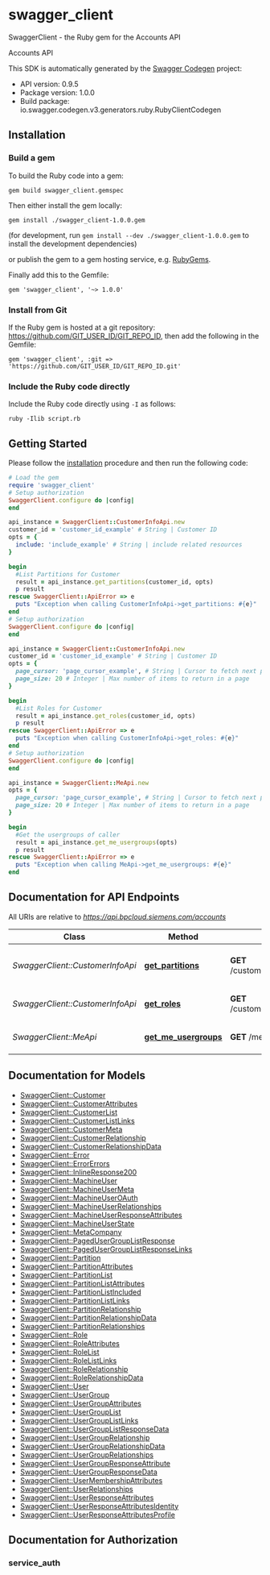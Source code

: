 # swagger_client

SwaggerClient - the Ruby gem for the Accounts API

Accounts API 

This SDK is automatically generated by the [Swagger Codegen](https://github.com/swagger-api/swagger-codegen) project:

- API version: 0.9.5
- Package version: 1.0.0
- Build package: io.swagger.codegen.v3.generators.ruby.RubyClientCodegen

## Installation

### Build a gem

To build the Ruby code into a gem:

```shell
gem build swagger_client.gemspec
```

Then either install the gem locally:

```shell
gem install ./swagger_client-1.0.0.gem
```
(for development, run `gem install --dev ./swagger_client-1.0.0.gem` to install the development dependencies)

or publish the gem to a gem hosting service, e.g. [RubyGems](https://rubygems.org/).

Finally add this to the Gemfile:

    gem 'swagger_client', '~> 1.0.0'

### Install from Git

If the Ruby gem is hosted at a git repository: https://github.com/GIT_USER_ID/GIT_REPO_ID, then add the following in the Gemfile:

    gem 'swagger_client', :git => 'https://github.com/GIT_USER_ID/GIT_REPO_ID.git'

### Include the Ruby code directly

Include the Ruby code directly using `-I` as follows:

```shell
ruby -Ilib script.rb
```

## Getting Started

Please follow the [installation](#installation) procedure and then run the following code:
```ruby
# Load the gem
require 'swagger_client'
# Setup authorization
SwaggerClient.configure do |config|
end

api_instance = SwaggerClient::CustomerInfoApi.new
customer_id = 'customer_id_example' # String | Customer ID
opts = { 
  include: 'include_example' # String | include related resources
}

begin
  #List Partitions for Customer
  result = api_instance.get_partitions(customer_id, opts)
  p result
rescue SwaggerClient::ApiError => e
  puts "Exception when calling CustomerInfoApi->get_partitions: #{e}"
end
# Setup authorization
SwaggerClient.configure do |config|
end

api_instance = SwaggerClient::CustomerInfoApi.new
customer_id = 'customer_id_example' # String | Customer ID
opts = { 
  page_cursor: 'page_cursor_example', # String | Cursor to fetch next paginated items
  page_size: 20 # Integer | Max number of items to return in a page
}

begin
  #List Roles for Customer
  result = api_instance.get_roles(customer_id, opts)
  p result
rescue SwaggerClient::ApiError => e
  puts "Exception when calling CustomerInfoApi->get_roles: #{e}"
end
# Setup authorization
SwaggerClient.configure do |config|
end

api_instance = SwaggerClient::MeApi.new
opts = { 
  page_cursor: 'page_cursor_example', # String | Cursor to fetch next paginated items
  page_size: 20 # Integer | Max number of items to return in a page
}

begin
  #Get the usergroups of caller
  result = api_instance.get_me_usergroups(opts)
  p result
rescue SwaggerClient::ApiError => e
  puts "Exception when calling MeApi->get_me_usergroups: #{e}"
end
```

## Documentation for API Endpoints

All URIs are relative to *https://api.bpcloud.siemens.com/accounts*

Class | Method | HTTP request | Description
------------ | ------------- | ------------- | -------------
*SwaggerClient::CustomerInfoApi* | [**get_partitions**](docs/CustomerInfoApi.md#get_partitions) | **GET** /customers/{customerId}/partitions | List Partitions for Customer
*SwaggerClient::CustomerInfoApi* | [**get_roles**](docs/CustomerInfoApi.md#get_roles) | **GET** /customers/{customerId}/roles | List Roles for Customer
*SwaggerClient::MeApi* | [**get_me_usergroups**](docs/MeApi.md#get_me_usergroups) | **GET** /me/usergroups | Get the usergroups of caller

## Documentation for Models

 - [SwaggerClient::Customer](docs/Customer.md)
 - [SwaggerClient::CustomerAttributes](docs/CustomerAttributes.md)
 - [SwaggerClient::CustomerList](docs/CustomerList.md)
 - [SwaggerClient::CustomerListLinks](docs/CustomerListLinks.md)
 - [SwaggerClient::CustomerMeta](docs/CustomerMeta.md)
 - [SwaggerClient::CustomerRelationship](docs/CustomerRelationship.md)
 - [SwaggerClient::CustomerRelationshipData](docs/CustomerRelationshipData.md)
 - [SwaggerClient::Error](docs/Error.md)
 - [SwaggerClient::ErrorErrors](docs/ErrorErrors.md)
 - [SwaggerClient::InlineResponse200](docs/InlineResponse200.md)
 - [SwaggerClient::MachineUser](docs/MachineUser.md)
 - [SwaggerClient::MachineUserMeta](docs/MachineUserMeta.md)
 - [SwaggerClient::MachineUserOAuth](docs/MachineUserOAuth.md)
 - [SwaggerClient::MachineUserRelationships](docs/MachineUserRelationships.md)
 - [SwaggerClient::MachineUserResponseAttributes](docs/MachineUserResponseAttributes.md)
 - [SwaggerClient::MachineUserState](docs/MachineUserState.md)
 - [SwaggerClient::MetaCompany](docs/MetaCompany.md)
 - [SwaggerClient::PagedUserGroupListResponse](docs/PagedUserGroupListResponse.md)
 - [SwaggerClient::PagedUserGroupListResponseLinks](docs/PagedUserGroupListResponseLinks.md)
 - [SwaggerClient::Partition](docs/Partition.md)
 - [SwaggerClient::PartitionAttributes](docs/PartitionAttributes.md)
 - [SwaggerClient::PartitionList](docs/PartitionList.md)
 - [SwaggerClient::PartitionListAttributes](docs/PartitionListAttributes.md)
 - [SwaggerClient::PartitionListIncluded](docs/PartitionListIncluded.md)
 - [SwaggerClient::PartitionListLinks](docs/PartitionListLinks.md)
 - [SwaggerClient::PartitionRelationship](docs/PartitionRelationship.md)
 - [SwaggerClient::PartitionRelationshipData](docs/PartitionRelationshipData.md)
 - [SwaggerClient::PartitionRelationships](docs/PartitionRelationships.md)
 - [SwaggerClient::Role](docs/Role.md)
 - [SwaggerClient::RoleAttributes](docs/RoleAttributes.md)
 - [SwaggerClient::RoleList](docs/RoleList.md)
 - [SwaggerClient::RoleListLinks](docs/RoleListLinks.md)
 - [SwaggerClient::RoleRelationship](docs/RoleRelationship.md)
 - [SwaggerClient::RoleRelationshipData](docs/RoleRelationshipData.md)
 - [SwaggerClient::User](docs/User.md)
 - [SwaggerClient::UserGroup](docs/UserGroup.md)
 - [SwaggerClient::UserGroupAttributes](docs/UserGroupAttributes.md)
 - [SwaggerClient::UserGroupList](docs/UserGroupList.md)
 - [SwaggerClient::UserGroupListLinks](docs/UserGroupListLinks.md)
 - [SwaggerClient::UserGroupListResponseData](docs/UserGroupListResponseData.md)
 - [SwaggerClient::UserGroupRelationship](docs/UserGroupRelationship.md)
 - [SwaggerClient::UserGroupRelationshipData](docs/UserGroupRelationshipData.md)
 - [SwaggerClient::UserGroupRelationships](docs/UserGroupRelationships.md)
 - [SwaggerClient::UserGroupResponseAttribute](docs/UserGroupResponseAttribute.md)
 - [SwaggerClient::UserGroupResponseData](docs/UserGroupResponseData.md)
 - [SwaggerClient::UserMembershipAttributes](docs/UserMembershipAttributes.md)
 - [SwaggerClient::UserRelationships](docs/UserRelationships.md)
 - [SwaggerClient::UserResponseAttributes](docs/UserResponseAttributes.md)
 - [SwaggerClient::UserResponseAttributesIdentity](docs/UserResponseAttributesIdentity.md)
 - [SwaggerClient::UserResponseAttributesProfile](docs/UserResponseAttributesProfile.md)

## Documentation for Authorization


### service_auth


